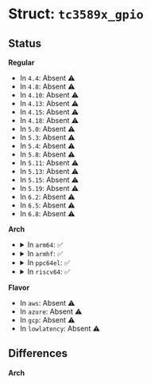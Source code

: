 # Struct: <code>tc3589x_gpio</code>

## Status
<b>Regular</b>
<ul>
<li>
In <code>4.4</code>: Absent ⚠️
</li>
<li>
In <code>4.8</code>: Absent ⚠️
</li>
<li>
In <code>4.10</code>: Absent ⚠️
</li>
<li>
In <code>4.13</code>: Absent ⚠️
</li>
<li>
In <code>4.15</code>: Absent ⚠️
</li>
<li>
In <code>4.18</code>: Absent ⚠️
</li>
<li>
In <code>5.0</code>: Absent ⚠️
</li>
<li>
In <code>5.3</code>: Absent ⚠️
</li>
<li>
In <code>5.4</code>: Absent ⚠️
</li>
<li>
In <code>5.8</code>: Absent ⚠️
</li>
<li>
In <code>5.11</code>: Absent ⚠️
</li>
<li>
In <code>5.13</code>: Absent ⚠️
</li>
<li>
In <code>5.15</code>: Absent ⚠️
</li>
<li>
In <code>5.19</code>: Absent ⚠️
</li>
<li>
In <code>6.2</code>: Absent ⚠️
</li>
<li>
In <code>6.5</code>: Absent ⚠️
</li>
<li>
In <code>6.8</code>: Absent ⚠️
</li>
</ul>
<b>Arch</b>
<ul>
<li>
<details>
<summary>In <code>arm64</code>: ✅</summary>

```c
struct tc3589x_gpio {
    struct gpio_chip chip;
    struct tc3589x *tc3589x;
    struct device *dev;
    struct mutex irq_lock;
    u8 regs[12];
    u8 oldregs[12];
};
```
</details>
</li>
<li>
<details>
<summary>In <code>armhf</code>: ✅</summary>

```c
struct tc3589x_gpio {
    struct gpio_chip chip;
    struct tc3589x *tc3589x;
    struct device *dev;
    struct mutex irq_lock;
    u8 regs[12];
    u8 oldregs[12];
};
```
</details>
</li>
<li>
<details>
<summary>In <code>ppc64el</code>: ✅</summary>

```c
struct tc3589x_gpio {
    struct gpio_chip chip;
    struct tc3589x *tc3589x;
    struct device *dev;
    struct mutex irq_lock;
    u8 regs[12];
    u8 oldregs[12];
};
```
</details>
</li>
<li>
<details>
<summary>In <code>riscv64</code>: ✅</summary>

```c
struct tc3589x_gpio {
    struct gpio_chip chip;
    struct tc3589x *tc3589x;
    struct device *dev;
    struct mutex irq_lock;
    u8 regs[12];
    u8 oldregs[12];
};
```
</details>
</li>
</ul>
<b>Flavor</b>
<ul>
<li>
In <code>aws</code>: Absent ⚠️
</li>
<li>
In <code>azure</code>: Absent ⚠️
</li>
<li>
In <code>gcp</code>: Absent ⚠️
</li>
<li>
In <code>lowlatency</code>: Absent ⚠️
</li>
</ul>

## Differences
<b>Arch</b>
<ul>
</ul>
